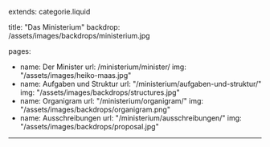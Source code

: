 extends: categorie.liquid

title: "Das Ministerium"
backdrop: /assets/images/backdrops/ministerium.jpg

pages:
 - name: Der Minister
   url: /ministerium/minister/
   img: "/assets/images/heiko-maas.jpg"
 - name: Aufgaben und Struktur
   url: "/ministerium/aufgaben-und-struktur/"
   img: "/assets/images/backdrops/structures.jpg"
 - name: Organigram
   url: "/ministerium/organigram/"
   img: "/assets/images/backdrops/organigram.png"
 - name: Ausschreibungen
   url: "/ministerium/ausschreibungen/"
   img: "/assets/images/backdrops/proposal.jpg"

---


